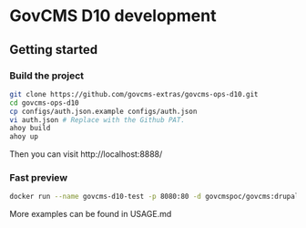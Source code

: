 # GovCMS D10 development

## Getting started

### Build the project

```bash
git clone https://github.com/govcms-extras/govcms-ops-d10.git
cd govcms-ops-d10
cp configs/auth.json.example configs/auth.json
vi auth.json # Replace with the Github PAT.
ahoy build
ahoy up
```

Then you can visit http://localhost:8888/

### Fast preview

```bash
docker run --name govcms-d10-test -p 8080:80 -d govcmspoc/govcms:drupal10
```

More examples can be found in USAGE.md
